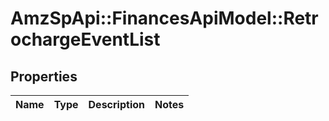 # AmzSpApi::FinancesApiModel::RetrochargeEventList

## Properties
Name | Type | Description | Notes
------------ | ------------- | ------------- | -------------


